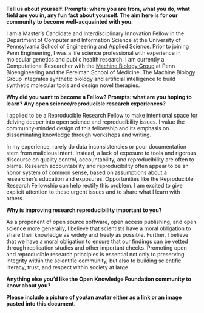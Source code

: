 **Tell us about yourself. Prompts: where you are from, what you do, what field are you in, any fun fact about yourself. The aim here is for our community to become well-acquainted with you.**

I am a Master’s Candidate and Interdisciplinary Innovation Fellow in the Department of Computer and Information Science at the University of Pennsylvania School of Engineering and Applied Science. Prior to joining Penn Engineering, I was a life science professional with experience in molecular genetics and public health research. I am currently a Computational Researcher with the [Machine Biology Group](https://delafuentelab.seas.upenn.edu) at Penn Bioengineering and the Perelman School of Medicine. The Machine Biology Group integrates synthetic biology and artificial intelligence to build synthetic molecular tools and design novel therapies.

**Why did you want to become a Fellow? Prompts: what are you hoping to learn? Any open science/reproducible research experiences?**

I applied to be a Reproducible Research Fellow to make intentional space for delving deeper into open science and reproducibility issues. I value the community-minded design of this fellowship and its emphasis on disseminating knowledge through workshops and writing.

In my experience, rarely do data inconsistencies or poor documentation stem from malicious intent. Instead, a lack of exposure to tools and rigorous discourse on quality control, accountability, and reproducibility are often to blame. Research accountability and reproducibility often appear to be an honor system of common sense, based on assumptions about a researcher’s education and exposures. Opportunities like the Reproducible Research Fellowship can help rectify this problem. I am excited to give explicit attention to these urgent issues and to share what I learn with others. 

**Why is improving research reproducibility important to you?**

As a proponent of open source software, open access publishing, and open science more generally, I believe that scientists have a moral obligation to share their knowledge as widely and freely as possible. Further, I believe that we have a moral obligation to ensure that our findings can be vetted through replication studies and other important checks. Promoting open and reproducible research principles is essential not only to preserving integrity within the scientific community, but also to building scientific literacy, trust, and respect within society at large.

**Anything else you’d like the Open Knowledge Foundation community to know about you?**

**Please include a picture of you/an avatar either as a link or an image pasted into this document.**

